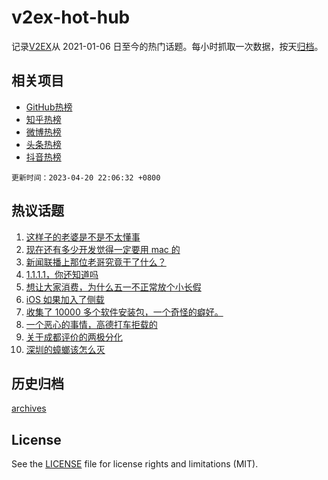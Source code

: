# v2ex-hot-hub

 记录[V2EX](https://www.v2ex.com/)从 2021-01-06 日至今的热门话题。每小时抓取一次数据，按天[归档](archives)。
 
 ## 相关项目

- [GitHub热榜](https://github.com/lonnyzhang423/github-hot-hub)
- [知乎热榜](https://github.com/lonnyzhang423/zhihu-hot-hub)
- [微博热榜](https://github.com/lonnyzhang423/weibo-hot-hub)
- [头条热榜](https://github.com/lonnyzhang423/toutiao-hot-hub)
- [抖音热榜](https://github.com/lonnyzhang423/douyin-hot-hub)


 `更新时间：2023-04-20 22:06:32 +0800`

## 热议话题

1. [这样子的老婆是不是不太懂事](https://www.v2ex.com/t/933893)
1. [现在还有多少开发觉得一定要用 mac 的](https://www.v2ex.com/t/933857)
1. [新闻联播上那位老哥究竟干了什么？](https://www.v2ex.com/t/933871)
1. [1.1.1.1，你还知道吗](https://www.v2ex.com/t/933859)
1. [想让大家消费，为什么五一不正常放个小长假](https://www.v2ex.com/t/933929)
1. [iOS 如果加入了侧载](https://www.v2ex.com/t/933955)
1. [收集了 10000 多个软件安装包，一个奇怪的癖好。](https://www.v2ex.com/t/933863)
1. [一个恶心的事情，高德打车拒载的](https://www.v2ex.com/t/933910)
1. [关于成都评价的两极分化](https://www.v2ex.com/t/933992)
1. [深圳的蟑螂该怎么灭](https://www.v2ex.com/t/933898)

## 历史归档

[archives](archives)

## License

See the [LICENSE](LICENSE) file for license rights and limitations (MIT).

